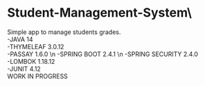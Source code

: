 # Student-Management-System\
Simple app to manage students grades.\
-JAVA 14\
-THYMELEAF 3.0.12\
-PASSAY 1.6.0 \n
-SPRING BOOT 2.4.1 \n
-SPRING SECURITY 2.4.0\
-LOMBOK 1.18.12\
-JUNIT 4.12\
WORK IN PROGRESS 
